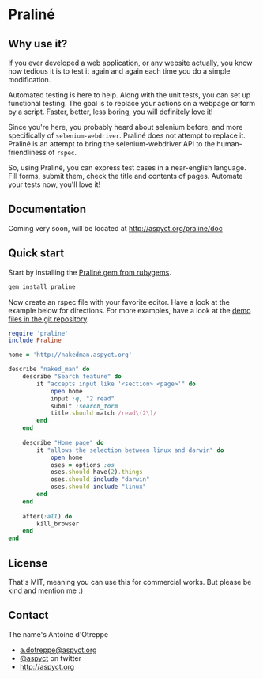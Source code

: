 Praliné
=======

Why use it?
-----------

If you ever developed a web application, or any website actually, you know how tedious it is to test it again and again each time you do a simple modification.

Automated testing is here to help. Along with the unit tests, you can set up functional testing. The goal is to replace your actions on a webpage or form by a script. Faster, better, less boring, you will definitely love it!

Since you're here, you probably heard about selenium before, and more specifically of `selenium-webdriver`. Praliné does not attempt to replace it. Praliné is an attempt to bring the selenium-webdriver API to the human-friendliness of `rspec`.

So, using Praliné, you can express test cases in a near-english language. Fill forms, submit them, check the title and contents of pages. Automate your tests now, you'll love it!

Documentation
-------------

Coming very soon, will be located at http://aspyct.org/praline/doc

Quick start
-----------

Start by installing the [Praliné gem from rubygems](https://rubygems.org/gems/praline).

```bash
gem install praline
```

Now create an rspec file with your favorite editor. Have a look at the example below for directions. For more examples, have a look at the [demo files in the git repository](https://github.com/aspyct/praline/tree/master/demo).

```ruby
require 'praline'
include Praline

home = 'http://nakedman.aspyct.org'

describe "naked_man" do
    describe "Search feature" do
        it "accepts input like '<section> <page>'" do
            open home
            input :q, "2 read"
            submit :search_form
            title.should match /read\(2\)/
        end
    end
    
    describe "Home page" do
        it "allows the selection between linux and darwin" do
            open home
            oses = options :os
            oses.should have(2).things
            oses.should include "darwin"
            oses.should include "linux"
        end
    end
     
    after(:all) do
        kill_browser
    end
end
```

License
-------

That's MIT, meaning you can use this for commercial works. But please be kind and mention me :)

Contact
-------

The name's Antoine d'Otreppe
- a.dotreppe@aspyct.org
- [@aspyct](https://twitter.com/aspyct) on twitter
- http://aspyct.org


